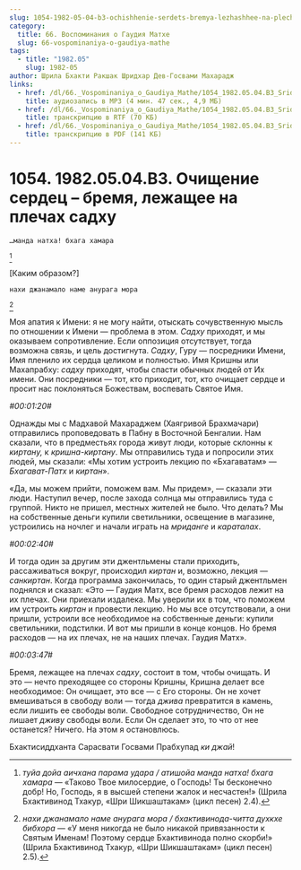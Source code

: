 ```yaml
---
slug: 1054-1982-05-04-b3-ochishhenie-serdets-bremya-lezhashhee-na-plechah-sadhu
category:
  title: 66. Воспоминания о Гаудия Матхе
  slug: 66-vospominaniya-o-gaudiya-mathe
tags:
  - title: "1982.05"
    slug: 1982-05
author: Шрила Бхакти Ракшак Шридхар Дев-Госвами Махарадж
links:
  - href: /dl/66._Vospominaniya_o_Gaudiya_Mathe/1054_1982.05.04.B3_SridharMj_Ochishhenie_serdec--bremja_lezhashhee_na_plechah_sadhu.mp3
    title: аудиозапись в MP3 (4 мин. 47 сек., 4,9 МБ)
  - href: /dl/66._Vospominaniya_o_Gaudiya_Mathe/1054_1982.05.04.B3_SridharMj_Ochishhenie_serdec--bremja_lezhashhee_na_plechah_sadhu.rtf
    title: транскрипцию в RTF (70 КБ)
  - href: /dl/66._Vospominaniya_o_Gaudiya_Mathe/1054_1982.05.04.B3_SridharMj_Ochishhenie_serdec--bremja_lezhashhee_na_plechah_sadhu.pdf
    title: транскрипцию в PDF (141 КБ)
---
```


# 1054. 1982.05.04.B3. Очищение сердец – бремя, лежащее на плечах садху

    …манда натха! бхага хамара
[^_ftn1]

[Каким образом?]

    нахи джанамало наме анурага мора
[^_ftn2]

Моя апатия к Имени: я не могу найти, отыскать сочувственную мысль по отношении к Имени — проблема в этом. *Садху* приходят, и мы оказываем сопротивление. Если оппозиция отсутствует, тогда возможна связь, и цель достигнута. *Садху*, Гуру — посредники Имени, Имя пленило их сердца целиком и полностью. Имя Кришны или Махапрабху: *садху* приходят, чтобы спасти обычных людей от Их имени. Они посредники — тот, кто приходит, тот, кто очищает сердце и просит нас поклоняться Божествам, воспевать Святое Имя.

*#00:01:20#*

Однажды мы с Мадхавой Махараджем (Хаягривой Брахмачари) отправились проповедовать в Пабну в Восточной Бенгалии. Нам сказали, что в предместьях города живут люди, которые склонны к *киртану,* к *кришна-киртану*. Мы отправились туда и попросили этих людей, мы сказали: «Мы хотим устроить лекцию по «Бхагаватам» — *Бхагават-Патх* и *киртан*».

«Да, мы можем прийти, поможем вам. Мы придем», — сказали эти люди. Наступил вечер, после захода солнца мы отправились туда с группой. Никто не пришел, местных жителей не было. Что делать? Мы на собственные деньги купили светильники, освещение в магазине, устроились на ночлег и начали играть на *мриданге* и *караталах*.

*#00:02:40#*

И тогда один за другим эти джентльмены стали приходить, рассаживаться вокруг, происходил *киртан* и, возможно, лекция — *санкиртан*. Когда программа закончилась, то один старый джентльмен поднялся и сказал: «Это — Гаудия Матх, все бремя расходов лежит на их плечах. Они приехали издалека. Мы уверили их в том, что поможем им устроить *киртан* и провести лекцию. Но мы все отсутствовали, а они пришли, устроили все необходимое на собственные деньги: купили светильники, подстилки. И вот мы пришли в конце концов. Но бремя расходов — на их плечах, не на наших плечах. Гаудия Матх».

*#00:03:47#*

Бремя, лежащее на плечах *садху*, состоит в том, чтобы очищать. И это — нечто преходящее со стороны Кришны, Кришна делает все необходимое: Он очищает, это все — с Его стороны. Он не хочет вмешиваться в свободу воли — тогда *джива* превратится в камень, если лишить ее свободы воли. Свободное сотрудничество, Он не лишает *дживу* свободы воли. Если Он сделает это, то что от нее останется? Ничего. На этом я остановлюсь.

Бхактисиддханта Сарасвати Госвами Прабхупад *ки джай*!



[^_ftn1]: *туйа дойа аичхана парама удара / атишойа манда натха! бхага хамара* — «Таково Твое милосердие, о Господь! Ты бесконечно добр! Но, Господь, я в высшей степени жалок и несчастен!» (Шрила Бхактивинод Тхакур, «Шри Шикшаштакам» (цикл песен) 2.4).

[^_ftn2]: *нахи джанамало наме анурага мора / бхактивинода-читта духкхе бибхора* — «У меня никогда не было никакой привязанности к Святым Именам! Поэтому сердце Бхактивинода полно скорби!» (Шрила Бхактивинод Тхакур, «Шри Шикшаштакам» (цикл песен) 2.5).


